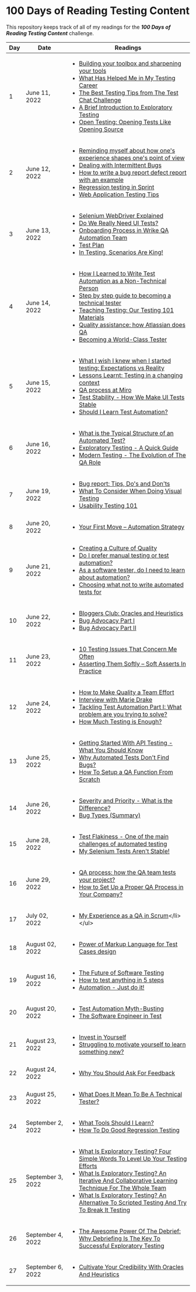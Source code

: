 # 100 Days of Reading Testing Content
This repository keeps track of all of my readings for the _**100 Days of Reading Testing Content**_ challenge.

| Day | Date | Readings |
| --- | ---- | -------- |
| 1 | June 11, 2022 | <ul><li>[Building your toolbox and sharpening your tools](https://www.dowen.me.uk/building-your-toolbox-and-sharpening-your-tools/)</li><li>[What Has Helped Me in My Testing Career](https://nicolalindgren.com/2022/06/02/what-has-helped-me-in-my-testing-career/)</li><li>[The Best Testing Tips from The Test Chat Challenge](https://nicolalindgren.com/2022/04/15/the-best-testing-tips-from-the-test-chat-challenge/)</li><li>[A Brief Introduction to Exploratory Testing](https://www.mariedrake.com/post/a-brief-introduction-to-exploratory-testing)</li><li>[Open Testing: Opening Tests Like Opening Source](https://automationpanda.com/2022/05/24/open-testing-opening-tests-like-opening-source/)</li></ul> |
| 2 | June 12, 2022 | <ul><li>[Reminding myself about how one's experience shapes one's point of view](https://nicolalindgren.com/2017/11/27/reminding-myself-about-how-ones-experience-shapes-ones-point-of-view/)</li><li>[Dealing with Intermittent Bugs](https://nicolalindgren.com/2021/06/15/dealing-with-intermittent-bugs/)</li><li>[How to write a bug report defect report with an example](https://nicolalindgren.com/2021/02/01/how-to-write-a-bug-report-defect-report-with-an-example/)</li><li>[Regression testing in Sprint](https://synapse-qa.com/2021/10/14/regression-testing-in-sprint/)</li><li>[Web Application Testing Tips](https://devqa.io/web-application-testing/)</li></ul> |
| 3 | June 13, 2022 | <ul><li>[Selenium WebDriver Explained](https://engineering.zalando.com/posts/2016/03/selenium-webdriver-explained.html)</li><li>[Do We Really Need UI Tests?](https://engineering.zalando.com/posts/2017/11/do-we-really-need-ui-testing.html)</li><li>[Onboarding Process in Wrike QA Automation Team](https://medium.com/wriketechclub/onboarding-process-in-wrike-qa-automation-team-88a4265d6af7)</li><li>[Test Plan](https://frantic.im/test-plan/)</li><li>[In Testing, Scenarios Are King!](https://devqa.io/scenarios-are-king/)</li></ul> |
| 4 | June 14, 2022 | <ul><li>[How I Learned to Write Test Automation as a Non-Technical Person](https://nicolalindgren.com/2022/06/07/how-i-learned-to-write-test-automation-as-a-non-technical-person/)</li><li>[Step by step guide to becoming a technical tester](https://nicolalindgren.com/2021/09/07/step-by-step-guide-to-becoming-a-technical-tester/)</li><li>[Teaching Testing: Our Testing 101 Materials](https://www.etsy.com/codeascraft/teaching-testing-our-testing-101-materials/)</li><li>[Quality assistance: how Atlassian does QA](https://www.atlassian.com/inside-atlassian/qa)</li><li>[Becoming a World-Class Tester](https://tech.ebayinc.com/engineering/becoming-a-world-class-tester/)</li></ul> |
| 5 | June 15, 2022 | <ul><li>[What I wish I knew when I started testing: Expectations vs Reality](https://nicolalindgren.com/2021/01/18/what-i-wish-i-knew-when-i-started-testing-expectations-vs-reality/)</li><li>[Lessons Learnt: Testing in a changing context](https://nicolalindgren.com/2019/10/02/lessons-learnt-testing-in-a-changing-context/)</li><li>[QA process at Miro](https://medium.com/miro-engineering/qa-process-at-miro-4c35e60e0b42)</li><li>[Test Stability - How We Make UI Tests Stable](https://engineering.linkedin.com/blog/2015/12/test-stability---how-we-make-ui-tests-stable)</li><li>[Should I Learn Test Automation?](https://nicolalindgren.com/2022/06/14/should-i-learn-test-automation/)</li></ul> |
| 6 | June 16, 2022 | <ul><li>[What is the Typical Structure of an Automated Test?](https://devqa.io/automated-test-structure/)</li><li>[Exploratory Testing - A Quick Guide](https://devqa.io/exploratory-testing-quick-guide/)</li><li>[Modern Testing - The Evolution of The QA Role](https://devqa.io/modern-testing-evolution-qa-role/)</li></ul> |
| 7 | June 19, 2022 | <ul><li>[Bug report: Tips, Do's and Don'ts](https://www.mariedrake.com/post/bug-report-tips-do-s-and-don-ts)</li><li>[What To Consider When Doing Visual Testing](https://www.mariedrake.com/post/what-to-consider-when-doing-visual-testing)</li><li>[Usability Testing 101](https://blog.testproject.io/2022/06/14/usability-testing-101/)</li></ul> |
| 8 | June 20, 2022 | <ul><li>[Your First Move – Automation Strategy](https://responsibleautomation.wordpress.com/2017/01/11/your-first-move-automation-strategy/)</li></ul> |
| 9 | June 21, 2022 | <ul><li>[Creating a Culture of Quality](https://tech.trivago.com/post/2015-08-31-culture_of_quality/)</li><li>[Do I prefer manual testing or test automation?](https://nicolalindgren.com/2021/08/10/do-i-prefer-manual-testing-or-test-automation/)</li><li>[As a software tester, do I need to learn about automation?](https://isitgoodenoughyet.com/2016/07/24/as-a-software-tester-do-i-need-to-learn-about-automation/)</li><li>[Choosing what not to write automated tests for](https://nicolalindgren.com/2021/10/11/choosing-what-not-to-write-automated-tests-for/)</li></ul> |
| 10 | June 22, 2022 | <ul><li>[Bloggers Club: Oracles and Heuristics](https://nicolalindgren.com/2021/11/17/bloggers-club-oracles-and-heuristics/)</li><li>[Bug Advocacy Part I](https://nicolalindgren.com/2014/06/18/bug-advocacy-part-i/)</li><li>[Bug Advocacy Part II](https://nicolalindgren.com/2014/07/02/bug-advocacy-part-ii/)</li></ul> |
| 11 | June 23, 2022 | <ul><li>[10 Testing Issues That Concern Me Often](https://testingtitbits.com/10-testing-issues-that-concern-me-often/)</li><li>[Asserting Them Softly – Soft Asserts In Practice](https://responsibleautomation.wordpress.com/2022/06/15/asserting-them-softly-soft-asserts-in-practice/)</li></ul> |
| 12 | June 24, 2022 | <ul><li>[How to Make Quality a Team Effort](https://nicolalindgren.com/2022/03/20/how-to-make-quality-a-team-effort/)</li><li>[Interview with Marie Drake](https://nicolalindgren.com/2021/08/30/interview-with-marie-drake/)</li><li>[Tackling Test Automation Part I: What problem are you trying to solve?](https://nicolalindgren.com/2021/05/03/tackling-test-automation-part-i-what-problem-are-you-trying-to-solve/)</li><li>[How Much Testing is Enough?](https://testing.googleblog.com/2021/06/how-much-testing-is-enough.html)</li></ul> |
| 13 | June 25, 2022 | <ul><li>[Getting Started With API Testing - What You Should Know](https://devqa.io/api-testing-what-you-should-know/)</li><li>[Why Automated Tests Don't Find Bugs?](https://devqa.io/reasons-automated-tests-dont-find-bugs/)</li><li>[How To Setup a QA Function From Scratch](https://devqa.io/setup-qa-function-from-scratch/)</li></ul> |
| 14 | June 26, 2022 | <ul><li>[Severity and Priority - What is the Difference?](https://devqa.io/severity-and-priority-difference/)</li><li>[Bug Types (Summary)](https://academy.test.io/en/articles/4325756-bug-types-summary)</li></ul> |
| 15 | June 28, 2022 | <ul><li>[Test Flakiness - One of the main challenges of automated testing](https://testing.googleblog.com/2020/12/test-flakiness-one-of-main-challenges.html)</li><li>[My Selenium Tests Aren't Stable!](https://testing.googleblog.com/2009/06/my-selenium-tests-arent-stable.html)</li></ul> |
| 16 | June 29, 2022 | <ul><li>[QA process: how the QA team tests your project?](https://huddle.eurostarsoftwaretesting.com/qa-workflow-how-the-qa-team-tests-your-project/)</li><li>[How to Set Up a Proper QA Process in Your Company?](https://u-tor.com/topic/qa-process-set-up)</li></ul> |
| 17 | July 02, 2022 | <ul><li>[My Experience as a QA in Scrum](https://www.infoq.com/articles/experience-qa-scrum/#:~:text=One%20of%20the%20primary%20responsibilities,criteria%20for%20their%20user%20stories.)</li></ul> |
| 18 | August 02, 2022 | <ul><li>[Power of Markup Language for Test Cases design](https://medium.com/sqa-mate/power-of-markup-language-for-test-cases-design-c7e6ae0c8b11)</li></ul> |
| 19 | August 16, 2022 | <ul><li>[The Future of Software Testing](https://www.dowen.me.uk/the-future-of-software-testing/)</li><li>[How to test anything in 5 steps](https://www.dowen.me.uk/how-to-test-anything-in-5-steps/)</li><li>[Automation - Just do it!](https://www.dowen.me.uk/Automation-Just-do-it!/)</li></ul> |
| 20 | August 20, 2022 | <ul><li>[Test Automation Myth-Busting](https://automationpanda.com/2017/10/01/test-automation-myth-busting/)</li><li>[The Software Engineer in Test](https://automationpanda.com/2018/10/02/the-software-engineer-in-test/)</li></ul> |
| 21 | August 23, 2022 | <ul><li>[Invest in Yourself](https://nicolalindgren.com/2022/07/22/invest-in-yourself/)</li><li>[Struggling to motivate yourself to learn something new?](https://nicolalindgren.com/2022/07/26/struggling-to-motivate-yourself-to-learn-something-new/)</li></ul> |
| 22 | August 24, 2022 | <ul><li>[Why You Should Ask For Feedback](https://nicolalindgren.com/2022/01/08/why-you-should-ask-for-feedback/)</li></ul> |
| 23 | August 25, 2022 | <ul><li>[What Does It Mean To Be A Technical Tester?](https://www.ministryoftesting.com/dojo/lessons/what-does-it-mean-to-be-a-technical-tester)</li></ul> |
| 24 | September 2, 2022 | <ul><li>[What Tools Should I Learn?](https://www.ministryoftesting.com/dojo/series/questions-from-students/lessons/what-tools-should-i-learn)</li><li>[How To Do Good Regression Testing](https://www.ministryoftesting.com/dojo/series/questions-from-students/lessons/how-to-do-good-regression-testing)</li></ul> |
| 25 | September 3, 2022 | <ul><li>[What Is Exploratory Testing? Four Simple Words To Level Up Your Testing Efforts](https://www.ministryoftesting.com/dojo/series/exploring-exploratory-testing/lessons/what-is-exploratory-testing-four-simple-words-to-level-up-your-testing-efforts)</li><li>[What Is Exploratory Testing? An Iterative And Collaborative Learning Technique For The Whole Team](https://www.ministryoftesting.com/dojo/series/exploring-exploratory-testing/lessons/what-is-exploratory-testing-an-iterative-and-collaborative-learning-technique-for-the-whole-team)</li><li>[What Is Exploratory Testing? An Alternative To Scripted Testing And Try To Break It Testing](https://www.ministryoftesting.com/dojo/series/exploring-exploratory-testing/lessons/what-is-exploratory-testing-an-alternative-to-scripted-testing-and-try-to-break-it-testing)</li></ul> |
| 26 | September 4, 2022 | <ul><li>[The Awesome Power Of The Debrief: Why Debriefing Is The Key To Successful Exploratory Testing](https://www.ministryoftesting.com/dojo/series/exploring-exploratory-testing/lessons/the-awesome-power-of-the-debrief-why-debriefing-is-the-key-to-successful-exploratory-testing)</li></ul> |
| 27 | September 6, 2022 | <ul><li>[Cultivate Your Credibility With Oracles And Heuristics](https://www.ministryoftesting.com/dojo/series/exploring-exploratory-testing/lessons/cultivate-your-credibility-with-oracles-and-heuristics)</li></ul> |
